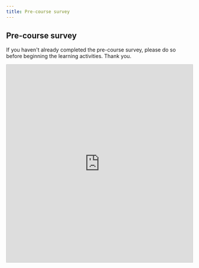 ```yaml
---
title: Pre-course survey
---
```


## Pre-course survey

If you haven't already completed the pre-course survey, please do so before beginning the learning activities.  Thank you.

<iframe class="airtable-embed" src="https://airtable.com/embed/shrCmslxKeAqWlkDk?backgroundColor=green" frameborder="0" onmousewheel="" width="100%" height="533" style="background: transparent; border: 1px solid #ccc;"></iframe>